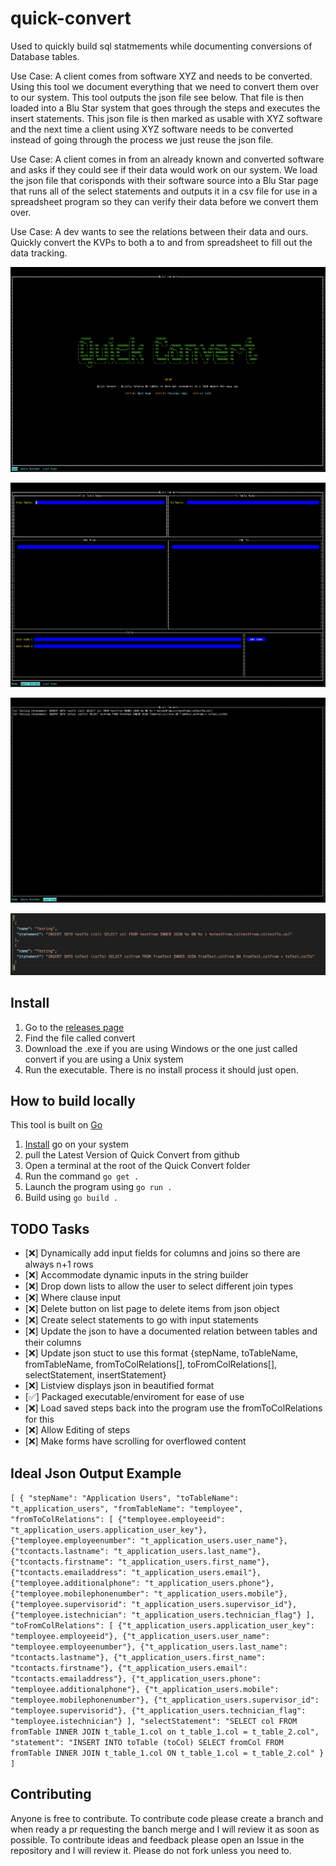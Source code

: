 # quick-convert

Used to quickly build sql statmements while documenting conversions of Database tables.

Use Case: A client comes from software XYZ and needs to be converted. Using this tool we document everything that we need to convert them over to our system. This tool outputs the json file see below. That file is then loaded into a Blu Star system that goes through the steps and executes the insert statements. This json file is then marked as usable with XYZ software and the next time a client using XYZ software needs to be converted instead of going through the process we just reuse the json file.

Use Case: A client comes in from an already known and converted software and asks if they could see if their data would work on our system. We load the json file that corisponds with their software source into a Blu Star page that runs all of the select statements and outputs it in a csv file for use in a spreadsheet program so they can verify their data before we convert them over.

Use Case: A dev wants to see the relations between their data and ours. Quickly convert the KVPs to both a to and from spreadsheet to fill out the data tracking.

![image](images/homescreen.png)

![image](images/inputscreen.png)

![image](images/listscreen.png)

![images](images/output.png)

## Install

1. Go to the [releases page](https://github.com/GrantP-Collabetive/quick-convert/releases)
2. Find the file called convert
3. Download the .exe if you are using Windows or the one just called convert if you are using a Unix system
4. Run the executable. There is no install process it should just open.

## How to build locally

This tool is built on [Go](https://go.dev)

1. [Install](https://go.dev/dl/) go on your system
2. pull the Latest Version of Quick Convert from github
3. Open a terminal at the root of the Quick Convert folder
4. Run the command `go get .`
5. Launch the program using `go run .`
6. Build using `go build .`

## TODO Tasks

- [❌] Dynamically add input fields for columns and joins so there are always n+1 rows
- [❌] Accommodate dynamic inputs in the string builder
- [❌] Drop down lists to allow the user to select different join types
- [❌] Where clause input
- [❌] Delete button on list page to delete items from json object
- [❌] Create select statements to go with input statements
- [❌] Update the json to have a documented relation between tables and their columns
- [❌] Update json stuct to use this format {stepName, toTableName, fromTableName, fromToColRelations[], toFromColRelations[], selectStatement, insertStatement}
- [❌] Listview displays json in beautified format
- [✅] Packaged executable/enviroment for ease of use
- [❌] Load saved steps back into the program use the fromToColRelations for this
- [❌] Allow Editing of steps
- [❌] Make forms have scrolling for overflowed content

## Ideal Json Output Example

`
[
  {
    "stepName": "Application Users",
    "toTableName": "t_application_users",
    "fromTableName": "temployee",
    "fromToColRelations": [
      {"temployee.employeeid": "t_application_users.application_user_key"},
      {"temployee.employeenumber": "t_application_users.user_name"},
      {"tcontacts.lastname": "t_application_users.last_name"},
      {"tcontacts.firstname": "t_application_users.first_name"},
      {"tcontacts.emailaddress": "t_application_users.email"},
      {"temployee.additionalphone": "t_application_users.phone"},
      {"temployee.mobilephonenumber": "t_application_users.mobile"},
      {"temployee.supervisorid": "t_application_users.supervisor_id"},
      {"temployee.istechnician": "t_application_users.technician_flag"}
    ],
    "toFromColRelations": [
      {"t_application_users.application_user_key": "temployee.employeeid"},
      {"t_application_users.user_name": "temployee.employeenumber"},
      {"t_application_users.last_name": "tcontacts.lastname"},
      {"t_application_users.first_name": "tcontacts.firstname"},
      {"t_application_users.email": "tcontacts.emailaddress"},
      {"t_application_users.phone": "temployee.additionalphone"},
      {"t_application_users.mobile": "temployee.mobilephonenumber"},
      {"t_application_users.supervisor_id": "temployee.supervisorid"},
      {"t_application_users.technician_flag": "temployee.istechnician"}
    ],
    "selectStatement": "SELECT col FROM fromTable INNER JOIN t_table_1.col on t_table_1.col = t_table_2.col",
    "statement": "INSERT INTO toTable (toCol) SELECT fromCol FROM fromTable INNER JOIN t_table_1.col ON t_table_1.col = t_table_2.col"
  }
]
`

## Contributing

Anyone is free to contribute. To contribute code please create a branch and when ready a pr requesting the banch merge and I will review it as soon as possible. To contribute ideas and feedback please open an Issue in the repository and I will review it. Please do not fork unless you need to.
